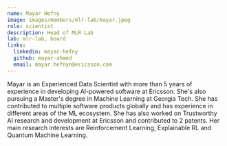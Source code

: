 ```yaml
---
name: Mayar Hefny
image: images/members/mlr-lab/mayar.jpeg
role: scientist
description: Head of MLR Lab
lab: mlr-lab, board
links:
  linkedin: mayar-hefny
  github: mayar-ahmed
  email: mayar.hefnyn@ericsson.com
---
```


Mayar is an Experienced Data Scientist with more than 5 years of experience in developing AI-powered software  at Ericsson. She's also pursuing a Master's degree in Machine Learning at Georgia Tech.
She has contributed to multiple software products globally and has experience in different areas of the ML ecosystem. She has also worked on Trustworthy AI research and development at Ericsson and contributed to 2 patents. Her main research interests are Reinforcement Learning, Explainable RL and Quantum Machine Learning.

